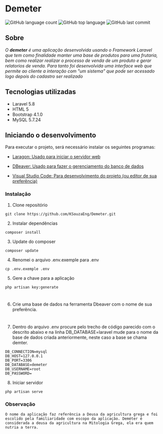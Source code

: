 # Demeter

![GitHub language count](https://img.shields.io/github/languages/count/kSouzaEng/teste-vendas)
![GitHub top language](https://img.shields.io/github/languages/top/KSouzaEng/teste-vendas)
![GitHub last commit](https://img.shields.io/github/last-commit/KSouzaEng/teste-vendas)


## Sobre

*O **demeter** é uma aplicação desenvolvida usando o Framework Laravel que tem como finalidade manter uma base de produtos para uma frutaria, bem como realizar realizar o processo de venda de um produto e gerar relatorios de venda. Para tanto foi desenvolvida uma interface web que permite ao cliente a interação com "um sistema" que pode ser acessado logo depois do cadastro ser realizado*

## Tecnologias utilizadas

- Laravel 5.8
- HTML 5
- Bootstrap 4.1.0
- MySQL 5.7.24

## Iniciando o desenvolvimento

Para executar o projeto, será necessário instalar os seguintes programas:
- [Laragon: Usado para iniciar o servidor web](https://laragon.org/download/index.html)

- [DBeaver: Usado para fazer o gerenciamento do banco de dados](https://laragon.org/download/index.html)

- [Visual Studio Code: Para desenvolvimento do projeto (ou editor de sua preferência)](https://code.visualstudio.com/download)

### Instalação

1. Clone repositório
```
git clone https://github.com/KSouzaEng/Demeter.git
```

2. Instalar dependências 
```
composer install
```
3. Update do composer
```
composer update
```
4. Renomei o arquivo .env.exemple para .env

```
cp .env.exemple .env
```

5. Gere a chave para a aplicação
```
php artisan key:generate
```
#
6. Crie uma base de dados na ferramenta Dbeaver com o nome de sua preferência.

# 

7. Dentro do arquivo .env procure pelo trecho de código parecido com o descrito abaixo e na linha DB_DATABASE=laravel mude para o nome da base de dados criada anteriormente, neste caso a base se chama demter.


```shell
DB_CONNECTION=mysql
DB_HOST=127.0.0.1
DB_PORT=3306
DB_DATABASE=demeter
DB_USERNAME=root
DB_PASSWORD=
```
8. Iniciar servidor
```
php artisan serve
```

### Observação

```O nome da aplicação faz referência a Deusa da agricultura grega e foi escolido pela familiaridade com escopo da aplicação. Deméter é considerada a deusa da agricultura na Mitologia Grega, ela era quem nutria a terra. ```
